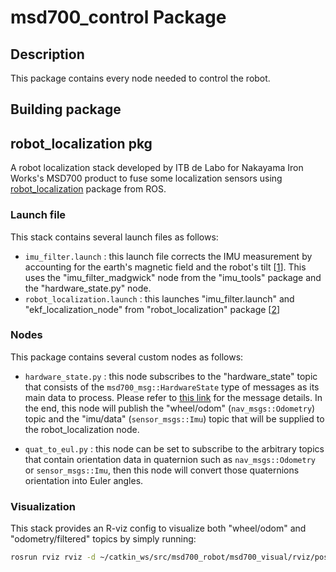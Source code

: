 <!-- 
##########################################
Last Update     : 28 July 2024
Commenter       : Dimas Ridhwana S 



contact person : dimsridhwana@gmail.com
########################################### 
-->


# msd700_control Package

## Description
This package contains every node needed to control the robot. 

## Building package

robot_localization pkg
--------

A robot localization stack developed by ITB de Labo for Nakayama Iron Works's MSD700 product to fuse some localization sensors using [robot_localization](https://docs.ros.org/en/noetic/api/robot_localization/html/index.html) package from ROS.

### Launch file
This stack contains several launch files as follows:
* `imu_filter.launch` : this launch file corrects the IMU measurement by accounting for the earth's magnetic field and the robot's tilt [[1](http://wiki.ros.org/imu_tools)]. This uses the "imu_filter_madgwick" node from the "imu_tools" package and the "hardware_state.py" node.
* `robot_localization.launch` : this launches "imu_filter.launch" and "ekf_localization_node" from "robot_localization" package [[2](https://docs.ros.org/en/noetic/api/robot_localization/html/index.html)]

### Nodes
This package contains several custom nodes as follows:
* `hardware_state.py` : this node subscribes to the "hardware_state" topic that consists of the `msd700_msg::HardwareState` type of messages as its main data to process. Please refer to [this link](https://github.com/itbdelaboprogramming/msd700_robot/tree/master/msd700_movement/msd700_msg) for the message details. In the end, this node will publish the "wheel/odom" (`nav_msgs::Odometry`) topic and the "imu/data" (`sensor_msgs::Imu`) topic that will be supplied to the robot_localization node.

* `quat_to_eul.py` : this node can be set to subscribe to the arbitrary topics that contain orientation data in quaternion such as `nav_msgs::Odometry` or `sensor_msgs::Imu`, then this node will convert those quaternions orientation into Euler angles.

### Visualization
This stack provides an R-viz config to visualize both "wheel/odom" and "odometry/filtered" topics by simply running:
```bash
rosrun rviz rviz -d ~/catkin_ws/src/msd700_robot/msd700_visual/rviz/pose_estimation.rviz
```





